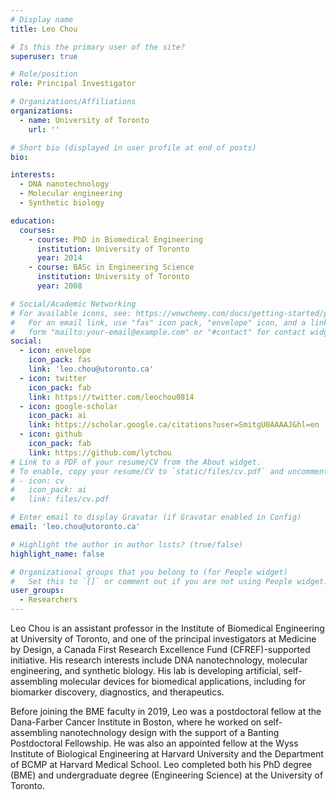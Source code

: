 ```yaml
---
# Display name
title: Leo Chou

# Is this the primary user of the site?
superuser: true

# Role/position
role: Principal Investigator

# Organizations/Affiliations
organizations:
  - name: University of Toronto
    url: ''

# Short bio (displayed in user profile at end of posts)
bio: 

interests:
  - DNA nanotechnology
  - Molecular engineering
  - Synthetic biology

education:
  courses:
    - course: PhD in Biomedical Engineering
      institution: University of Toronto
      year: 2014
    - course: BASc in Engineering Science
      institution: University of Toronto
      year: 2008

# Social/Academic Networking
# For available icons, see: https://wowchemy.com/docs/getting-started/page-builder/#icons
#   For an email link, use "fas" icon pack, "envelope" icon, and a link in the
#   form "mailto:your-email@example.com" or "#contact" for contact widget.
social:
  - icon: envelope
    icon_pack: fas
    link: 'leo.chou@utoronto.ca'
  - icon: twitter
    icon_pack: fab
    link: https://twitter.com/leochou0814
  - icon: google-scholar
    icon_pack: ai
    link: https://scholar.google.ca/citations?user=SmitgU0AAAAJ&hl=en
  - icon: github
    icon_pack: fab
    link: https://github.com/lytchou
# Link to a PDF of your resume/CV from the About widget.
# To enable, copy your resume/CV to `static/files/cv.pdf` and uncomment the lines below.
# - icon: cv
#   icon_pack: ai
#   link: files/cv.pdf

# Enter email to display Gravatar (if Gravatar enabled in Config)
email: 'leo.chou@utoronto.ca'

# Highlight the author in author lists? (true/false)
highlight_name: false

# Organizational groups that you belong to (for People widget)
#   Set this to `[]` or comment out if you are not using People widget.
user_groups:
  - Researchers
---
```


Leo Chou is an assistant professor in the Institute of Biomedical Engineering at University of Toronto, and one of the principal investigators at Medicine by Design, a Canada First Research Excellence Fund (CFREF)-supported initiative. His research interests include DNA nanotechnology, molecular engineering, and synthetic biology. His lab is developing artificial, self-assembling molecular devices for biomedical applications, including for biomarker discovery, diagnostics, and therapeutics.

Before joining the BME faculty in 2019, Leo was a postdoctoral fellow at the Dana-Farber Cancer Institute in Boston, where he worked on self-assembling nanotechnology design with the support of a Banting Postdoctoral Fellowship. He was also an appointed fellow at the Wyss Institute of Biological Engineering at Harvard University and the Department of BCMP at Harvard Medical School. Leo completed both his PhD degree (BME) and undergraduate degree (Engineering Science) at the University of Toronto. 